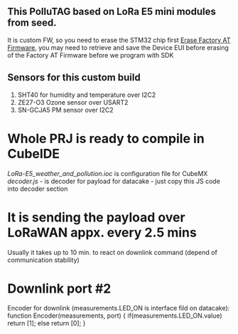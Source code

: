 ## This PolluTAG based on LoRa E5 mini modules from seed.
It is custom FW, so you need to erase the STM32 chip first [Erase Factory AT Firmware](https://wiki.seeedstudio.com/LoRa_E5_mini/#21-erase-factory-at-firmware), you may need to retrieve and save the Device EUI before erasing of the Factory AT Firmware before we program with SDK

## Sensors for this custom build
1. SHT40 for humidity and temperature over I2C2 
2. ZE27-O3 Ozone sensor over USART2
3. SN-GCJA5 PM sensor over I2C2 


# Whole PRJ is ready to compile in CubeIDE
*LoRa-E5_weather_and_pollution.ioc* is configuration file for CubeMX
*decoder.js* - is decoder for payload for datacake - just copy this JS code into decoder section

# It is sending the payload over LoRaWAN appx. every 2.5 mins
Usually it takes up to 10 min. to react on downlink command (depend of communication stability)

# Downlink port #2
Encoder for downlink (measurements.LED_ON is interface fild on datacake):
function Encoder(measurements, port) {
    if(measurements.LED_ON.value) return [1];
    else return [0];
}